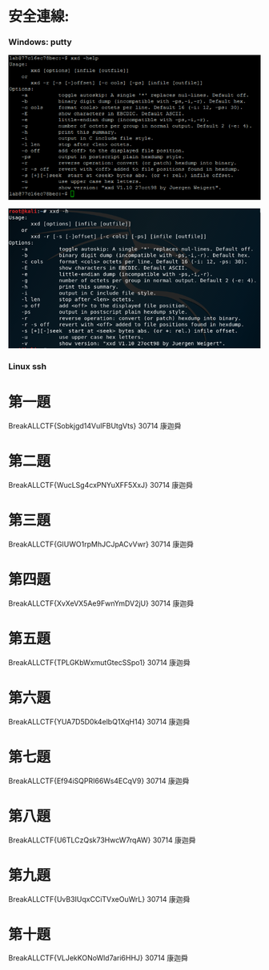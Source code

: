 # 安全連線:

### Windows: putty 

![操作畫面](pic/01.png)

![操作畫面](pic/03.png)
### Linux ssh


# 第一題

BreakALLCTF{Sobkjgd14VuIFBUtgVts}
30714 康迦舜

# 第二題

BreakALLCTF{WucLSg4cxPNYuXFF5XxJ}
30714 康迦舜

# 第三題

BreakALLCTF{GIUWO1rpMhJCJpACvVwr}
30714 康迦舜

# 第四題

BreakALLCTF{XvXeVX5Ae9FwnYmDV2jU}
30714 康迦舜

# 第五題

BreakALLCTF{TPLGKbWxmutGtecSSpo1}
30714 康迦舜

# 第六題

BreakALLCTF{YUA7D5D0k4elbQ1XqH14}
30714 康迦舜

# 第七題

BreakALLCTF{Ef94iSQPRI66Ws4ECqV9}
30714 康迦舜

# 第八題
BreakALLCTF{U6TLCzQsk73HwcW7rqAW}
30714 康迦舜

# 第九題
BreakALLCTF{UvB3IUqxCCiTVxeOuWrL}
30714 康迦舜
 
# 第十題
BreakALLCTF{VLJekKONoWld7ari6HHJ}
30714 康迦舜
